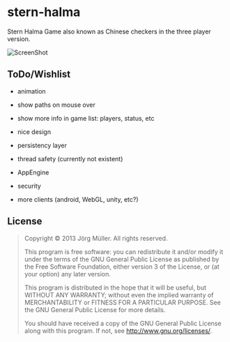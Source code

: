 stern-halma
===========

Stern Halma Game also known as Chinese checkers in the three player version.

![ScreenShot](https://raw.github.com/neXyon/stern-halma/master/screenshot.png)

ToDo/Wishlist
-------------

* animation
* show paths on mouse over
* show more info in game list: players, status, etc
* nice design

* persistency layer
* thread safety (currently not existent)
* AppEngine
* security

* more clients (android, WebGL, unity, etc?)

License
-------

> Copyright © 2013 Jörg Müller. All rights reserved.
>
> This program is free software: you can redistribute it and/or modify
> it under the terms of the GNU General Public License as published by
> the Free Software Foundation, either version 3 of the License, or
> (at your option) any later version.
> 
> This program is distributed in the hope that it will be useful,
> but WITHOUT ANY WARRANTY; without even the implied warranty of
> MERCHANTABILITY or FITNESS FOR A PARTICULAR PURPOSE.  See the
> GNU General Public License for more details.
> 
> You should have received a copy of the GNU General Public License
> along with this program.  If not, see <http://www.gnu.org/licenses/>.
